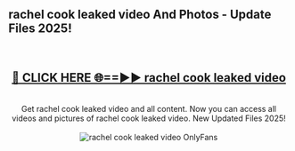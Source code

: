 <h2>rachel cook leaked video And Photos - Update Files 2025!</h2>
<br>
<div align="center">
<h2><a href="https://top-ai-tools.click/QrbHav" rel="nofollow">🔴 CLICK HERE 🌐==►► rachel cook leaked video</a></h2>
<br>
Get rachel cook leaked video and all content. Now you can access all videos and pictures of rachel cook leaked video. New Updated Files 2025!
<br>
<br>
<a href="https://top-ai-tools.click/QrbHav" rel="nofollow" data-target="animated-image.originalLink"><img src="https://i.ibb.co.com/WyWwxjT/player-gif2.gif" alt="rachel cook leaked video OnlyFans" style="max-width: 100%; display: inline-block;" data-target="animated-image.originalImage"></a>
</div>
<br>